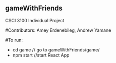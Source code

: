 ## gameWithFriends
CSCI 3100 Individual Project

#Contributors: Amey Erdenebileg, Andrew Yamane


#To run: 
- cd game // go to gameWithFriends/game/
- npm start //start React App
